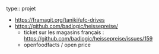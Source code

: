 type:: projet
- https://framagit.org/taniki/ufc-drives
- https://github.com/badlogic/heissepreise/
	- ticket sur les magasins français : https://github.com/badlogic/heissepreise/issues/159
	- openfoodfacts / open price